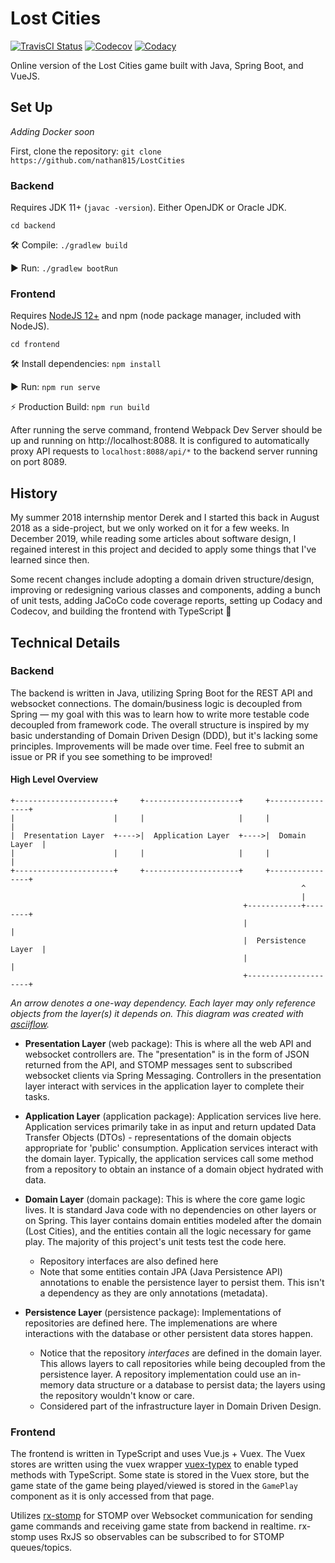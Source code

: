 # Lost Cities
  
[![TravisCI Status](https://travis-ci.org/nathan815/LostCities.svg?branch=master)](https://travis-ci.org/nathan815/LostCities)
[![Codecov](https://codecov.io/gh/nathan815/LostCities/branch/master/graph/badge.svg)](https://codecov.io/gh/nathan815/LostCities)
[![Codacy](https://api.codacy.com/project/badge/Grade/410d3531a0ee4e7eb87a19b071f34f29)](https://www.codacy.com/manual/nathan815/LostCities?utm_source=github.com&amp;utm_medium=referral&amp;utm_content=nathan815/LostCities&amp;utm_campaign=Badge_Grade)

Online version of the Lost Cities game built with Java, Spring Boot, and VueJS.

## Set Up
_Adding Docker soon_

First, clone the repository: `git clone https://github.com/nathan815/LostCities`

### Backend
Requires JDK 11+ (`javac -version`). Either OpenJDK or Oracle JDK.

`cd backend`

🛠 Compile: `./gradlew build`

▶️ Run: `./gradlew bootRun`

### Frontend
Requires [NodeJS 12+](https://nodejs.org/en/download/) and npm (node package manager, included with NodeJS).

`cd frontend`

🛠 Install dependencies: `npm install`

▶️ Run: `npm run serve`

⚡️ Production Build: `npm run build`

After running the serve command, frontend Webpack Dev Server should be up and running on http://localhost:8088. It is configured to automatically proxy API requests to `localhost:8088/api/*` to the backend server running on port 8089.

## History
My summer 2018 internship mentor Derek and I started this back in August 2018 as a side-project, but we only worked on it for a few weeks. In December 2019, while reading some articles about software design, I regained interest in this project and decided to apply some things that I've learned since then. 

Some recent changes include adopting a domain driven structure/design, improving or redesigning various classes and components, adding a bunch of unit tests, adding JaCoCo code coverage reports, setting up Codacy and Codecov, and building the frontend with TypeScript 🚀

## Technical Details

### Backend
The backend is written in Java, utilizing Spring Boot for the REST API and websocket connections. The domain/business logic is decoupled from Spring &mdash; my goal with this was to learn how to write more testable code decoupled from framework code. The overall structure is inspired by my basic understanding of Domain Driven Design (DDD), but it's lacking some principles. Improvements will be made over time. Feel free to submit an issue or PR if you see something to be improved!

#### High Level Overview

```
+----------------------+     +---------------------+     +----------------+
|                      |     |                     |     |                |
|  Presentation Layer  +---->|  Application Layer  +---->|  Domain Layer  |
|                      |     |                     |     |                |
+----------------------+     +---------------------+     +----------------+
                                                                 ^
                                                                 |
                                                    +------------+--------+
                                                    |                     |
                                                    |  Persistence Layer  |
                                                    |                     |
                                                    +---------------------+
```
*An arrow denotes a one-way dependency. Each layer may only reference objects from the layer(s) it depends on. This diagram was created with [asciiflow](http://asciiflow.com/).*

- **Presentation Layer** (web package): This is where all the web API and websocket controllers are. The "presentation" is in the form of JSON returned from the API, and STOMP messages sent to subscribed websocket clients via Spring Messaging. Controllers in the presentation layer interact with services in the application layer to complete their tasks.

- **Application Layer** (application package): Application services live here. Application services primarily take in as input and return updated Data Transfer Objects (DTOs) - representations of the domain objects appropriate for 'public' consumption. Application services interact with the domain layer. Typically, the application services call some method from a repository to obtain an instance of a domain object hydrated with data.

- **Domain Layer** (domain package): This is where the core game logic lives. It is standard Java code with no dependencies on other layers or on Spring. This layer contains domain entities modeled after the domain (Lost Cities), and the entities contain all the logic necessary for game play. The majority of this project's unit tests test the code here. 

    - Repository interfaces are also defined here
    - Note that some entities contain JPA (Java Persistence API) annotations to enable the persistence layer to persist them. This isn't a dependency as they are only annotations (metadata).

- **Persistence Layer** (persistence package): Implementations of repositories are defined here. The implemenations are where interactions with the database or other persistent data stores happen. 
     
     - Notice that the repository _interfaces_ are defined in the domain layer. This allows layers to call repositories while being decoupled from the persistence layer. A repository implementation could use an in-memory data structure or a database to persist data; the layers using the repository wouldn't know or care.
     - Considered part of the infrastructure layer in Domain Driven Design.

### Frontend

The frontend is written in TypeScript and uses Vue.js + Vuex. The Vuex stores are written using the vuex wrapper [vuex-typex](https://github.com/mrcrowl/vuex-typex) to enable typed methods with TypeScript. Some state is stored in the Vuex store, but the game state of the game being played/viewed is stored in the `GamePlay` component as it is only accessed from that page.

Utilizes [rx-stomp](https://www.npmjs.com/package/@stomp/rx-stomp) for STOMP over Websocket communication for sending game commands and receiving game state from backend in realtime. rx-stomp uses RxJS so observables can be subscribed to for STOMP queues/topics.

